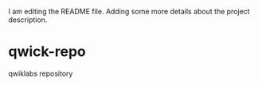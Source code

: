 I am editing the README file. Adding some more details about the project description.
# qwick-repo
qwiklabs repository
